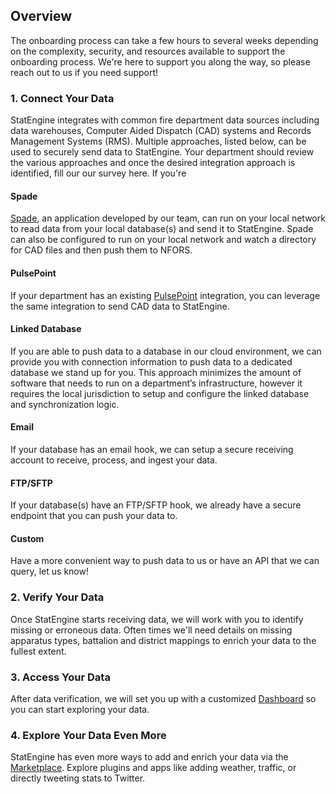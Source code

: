 ## Overview

The onboarding process can take a few hours to several weeks depending on the complexity, security, and resources available to support the onboarding process.  We're here to support you along the way, so please reach out to us if you need support!

### 1. Connect Your Data
StatEngine integrates with common fire department data sources including data warehouses, Computer Aided Dispatch (CAD) systems and Records Management Systems (RMS). Multiple approaches, listed below, can be used to securely send data to StatEngine. Your department should review the various approaches and once the desired integration approach is identified, fill our our survey here.  If you're

#### Spade
[Spade](https://statengine.io/spade), an application developed by our team, can run on your local network to read data from your local database(s) and send it to StatEngine. Spade can also be configured to run on your local network and watch a directory for CAD files and then push them to NFORS.

#### PulsePoint
If your department has an existing [PulsePoint](http://www.pulsepoint.org/) integration, you can leverage the same integration to send CAD data to StatEngine.

#### Linked Database
If you are able to push data to a database in our cloud environment, we can provide you with connection information to push data to a dedicated database we stand up for you.  This approach minimizes the amount of software that needs to run on a department’s infrastructure, however it requires the local jurisdiction to setup and configure the linked database and synchronization logic.

#### Email
If your database has an email hook, we can setup a secure receiving account to receive, process, and ingest your data.

#### FTP/SFTP
If your database(s) have an FTP/SFTP hook, we already have a secure endpoint that you can push your data to.

#### Custom
Have a more convenient way to push data to us or have an API that we can query, let us know!

### 2. Verify Your Data
Once StatEngine starts receiving data, we will work with you to identify missing or erroneous data. Often times we'll need details on missing apparatus types, battalion and district mappings to enrich your data to the fullest extent.

### 3. Access Your Data
After data verification, we will set you up with a customized [Dashboard](userGuide?id=Dashboard) so you can start exploring your data.

### 4. Explore Your Data Even More
StatEngine has even more ways to add and enrich your data via the [Marketplace](userGuide?id=Marketplace). Explore plugins and apps like adding weather, traffic, or directly tweeting stats to Twitter.

